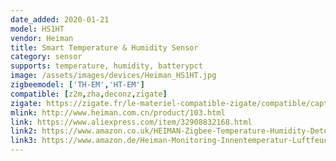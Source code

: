 ```yaml
---
date_added: 2020-01-21
model: HS1HT
vendor: Heiman
title: Smart Temperature & Humidity Sensor
category: sensor
supports: temperature, humidity, batterypct
image: /assets/images/devices/Heiman_HS1HT.jpg
zigbeemodel: ['TH-EM','HT-EM']
compatible: [z2m,zha,deconz,zigate]
zigate: https://zigate.fr/le-materiel-compatible-zigate/compatible/capteurtempraturehumidit
mlink: http://www.heiman.com.cn/product/103.html
link: https://www.aliexpress.com/item/32908832168.html
link2: https://www.amazon.co.uk/HEIMAN-Zigbee-Temperature-Humidity-Detector/dp/B07DJ6MF53
link3: https://www.amazon.de/Heiman-Monitoring-Innentemperatur-Luftfeuchtigkeit-Sensor/dp/B01MT79P1C
---
```



